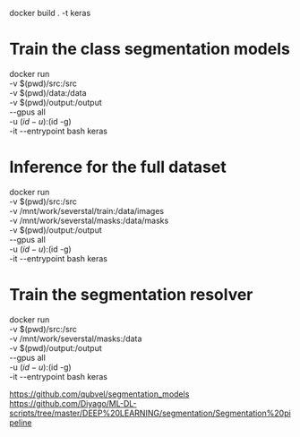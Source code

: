 docker build . -t keras

# Train the class segmentation models
docker run \
    -v $(pwd)/src:/src \
    -v $(pwd)/data:/data \
    -v $(pwd)/output:/output \
    --gpus all \
    -u $(id -u):$(id -g) \
    -it --entrypoint bash keras

# Inference for the full dataset
docker run \
    -v $(pwd)/src:/src \
    -v /mnt/work/severstal/train:/data/images \
    -v /mnt/work/severstal/masks:/data/masks \
    -v $(pwd)/output:/output \
    --gpus all \
    -u $(id -u):$(id -g) \
    -it --entrypoint bash keras

# Train the segmentation resolver
docker run \
    -v $(pwd)/src:/src \
    -v /mnt/work/severstal/masks:/data \
    -v $(pwd)/output:/output \
    --gpus all \
    -u $(id -u):$(id -g) \
    -it --entrypoint bash keras

https://github.com/qubvel/segmentation_models
https://github.com/Diyago/ML-DL-scripts/tree/master/DEEP%20LEARNING/segmentation/Segmentation%20pipeline
